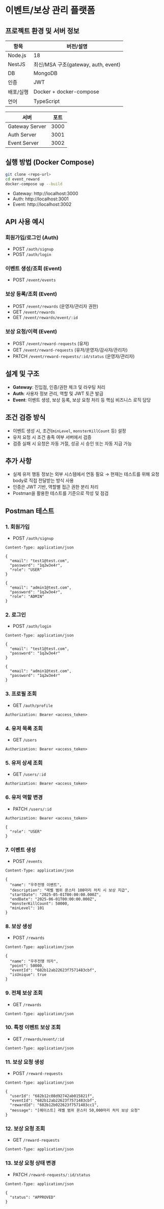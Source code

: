 # 이벤트/보상 관리 플랫폼

## 프로젝트 환경 및 서버 정보

| 항목      | 버전/설명  |
|-----------|-------|
| Node.js   | 18  |
| NestJS      | 최신/MSA 구조(gateway, auth, event)  |
| DB     | MongoDB  |
| 인증     | JWT  |
| 배포/실행     | Docker + docker-compose  |
| 언어     | TypeScript  |

| 서버      | 포트  |
|-----------|-------|
| Gateway Server   | 3000  |
| Auth Server      | 3001  |
| Event Server     | 3002  |


## 실행 방법 (Docker Compose)
```bash
git clone <repo-url>
cd event_reward
docker-compose up --build
```

- Gateway: http://localhost:3000
- Auth: http://localhost:3001
- Event: http://localhost:3002

## API 사용 예시

### 회원가입/로그인 (Auth)
- POST `/auth/signup`
- POST `/auth/login`

### 이벤트 생성/조회 (Event)
- POST `/event/events`

### 보상 등록/조회 (Event)
- POST `/event/rewards` (운영자/관리자 권한)
- GET `/event/rewards`
- GET `/event/rewards/event/:id`

### 보상 요청/이력 (Event)
- POST `/event/reward-requests` (유저)
- GET `/event/reward-requests` (유저/운영자/감사자/관리자)
- PATCH `/event/reward-requests/:id/status` (운영자/관리자)

## 설계 및 구조
- **Gateway**: 진입점, 인증/권한 체크 및 라우팅 처리
- **Auth**: 사용자 정보 관리, 역할 및 JWT 토큰 발급
- **Event**: 이벤트 생성, 보상 등록, 보상 요청 처리 등 핵심 비즈니스 로직 담당

## 조건 검증 방식
- 이벤트 생성 시, 조건(`minLevel`, `monsterKillCount` 등) 설정
- 유저 요청 시 조건 충족 여부 서버에서 검증
- 검증 실패 시 요청은 자동 거절, 성공 시 승인 또는 자동 지급 가능

## 추가 사항
- 실제 유저 행동 정보는 외부 시스템에서 연동 필요 → 현재는 테스트를 위해 요청 body로 직접 전달받는 방식 사용
- 인증은 JWT 기반, 역할별 접근 권한 분리 처리
- Postman을 활용한 테스트를 기준으로 작성 및 점검

## Postman 테스트

### 1. 회원가입
- POST `/auth/signup`
```
Content-Type: application/json
```
```
{
  "email": "test1@test.com",
  "password": "1q2w3e4r",
  "role": "USER"
}
```
```
{
  "email": "admin1@test.com",
  "password": "1q2w3e4r",
  "role": "ADMIN"
}
```

### 2. 로그인
- POST `/auth/login`
```
Content-Type: application/json
```
```
{
  "email": "test1@test.com",
  "password": "1q2w3e4r"
}
```
```
{
  "email": "admin1@test.com",
  "password": "1q2w3e4r"
}
```

### 3. 프로필 조회
- GET `/auth/profile`
```
Authorization: Bearer <access_token>
```

### 4. 유저 목록 조회
- GET `/users`
```
Authorization: Bearer <access_token>
```

### 5. 유저 상세 조회
- GET `/users/:id`
```
Authorization: Bearer <access_token>
```

### 6. 유저 역할 변경
- PATCH `/users/:id`
```
Authorization: Bearer <access_token>
```
```
{
  "role": "USER"
}
```

### 7. 이벤트 생성
- POST `/events`
```
Content-Type: application/json
```
```
{
  "name": "우주전쟁 이벤트",
  "description": "레벨 범위 몬스터 100마리 처치 시 보상 지급",
  "startDate": "2025-05-01T00:00:00.000Z",
  "endDate": "2025-06-01T00:00:00.000Z",
  "monsterKillCount": 50000,
  "minLevel": 101
}
```

### 8. 보상 생성
- POST `/rewards`
```
Content-Type: application/json
```
```
{
  "name": "우주전쟁 의자",
  "point": 50000,
  "eventId": "682b12ab22623f7571483cbf",
  "isUnique": true
}
```

### 9. 전체 보상 조회
- GET `/rewards`
```
Content-Type: application/json
```

### 10. 특정 이벤트 보상 조회
- GET `/rewards/event/:id`
```
Content-Type: application/json
```

### 11. 보상 요청 생성
- POST `/reward-requests`
```
Content-Type: application/json
```
```
{
  "userId": "682b12c08d92742ab015821f",
  "eventId": "682b12ab22623f7571483cbf",
  "rewardId": "682b12b022623f7571483cc1",
  "message": "[헤이스트] 레벨 범위 몬스터 50,000마리 처치 보상 요청"
}
```

### 12. 보상 요청 조회
- GET `/reward-requests`
```
Content-Type: application/json
```

### 13. 보상 요청 상태 변경
- PATCH `/reward-requests/:id/status`
```
Content-Type: application/json
```
```
{
  "status": "APPROVED"
}
```